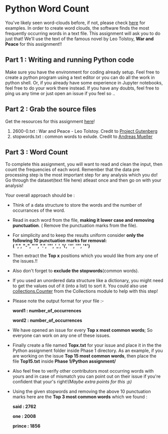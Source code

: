 # Python Word Count

You've likely seen word-clouds before, if not, please check [here](https://www.google.com/search?site=&tbm=isch&source=hp&biw=1536&bih=799&q=word+cloud&oq=word+cloud&gs_l=img.3..0l10.981.2160.0.2280.11.11.0.0.0.0.95.704.9.9.0....0...1.1.64.img..2.9.695.0.NtfMDYloQTw) for examples. In order to create word clouds, the software finds the most frequently occurring words in a text file. This assignment will ask you to do just that! We'll use the text of the famous novel by Leo Tolstoy, **War and Peace** for this assignment!!

## Part 1 : Writing and running Python code

Make sure you have the environment for coding already setup. Feel free to create a python program using a text editor or you can do all the work in python shell.  Or, if you already have some experience in Jupyter notebooks, feel free to do your work there instead.
If you have any doubts, feel free to ping us any time or just open an issue if you feel so .. 

## Part 2 : Grab the source files

Get the resources for this assignment [here](https://github.com/oss2019/text-summarization/tree/master/Phase%201/Python%20assignment/resources)!

1. 2600-0.txt : War and Peace - Leo Tolstoy. Credit to [Project Gutenberg](https://www.gutenberg.org/)
2. stopwords.txt : common words to exlude. Credit to [Andreas Mueller](https://github.com/amueller/word_cloud/)

## Part 3 : Word Count

To complete this assignment, you will want to read and clean the input, then count the frequencies of each word. Remember that the data pre processing step is the most important step for any analysis which you do! Go through the dataset(text file here) atleast once and then go on with your analysis!

Your overall approach should be : 
- Think of a data structure to store the words and the number of occurrances of the word.
- Read in each word from the file, **making it lower case and removing punctuation**. ( Remove the punctuation marks from the file).
- For simplicity and to keep the results uniform consider **only the following **10** punctuation marks for removal:**   
  **( ",", "-", "'", ".", '"', '_', '\\', '“', '”', '*')**
- Then extract the **Top x** positions which you would like from any one of the issues.!!
- Also don't forget to **exclude the stopwords**(common words).
- If you used an unordered data structure like a dictionary, you might need to get the values out of it (into a list) to sort it.  You could also use [collections.Counter](https://docs.python.org/2/library/collections.html) from the Collections module to help with this step!
- Please note the output format for your file :-
  
  **word1 : number_of_occurrences**
  
  **word2 : number_of_occurrences**
  
- We have opened an issue for every **Top x most common words**; So everyone can work on any one of these issues.
- Finally create a file named **Topx.txt** for your issue and place it in the the Python assignment folder inside Phase 1 directory.
As an example, if you are working on the issue **Top 15 most common words**, then place the file **Top15.txt** inside **Phase 1/Python assignment/**

- Also feel free to verify other contributors most occurring words with yours and in case of mismatch you can point out on their issue if you're confident that your's right!*(Maybe extra points for this :p)*
- Using the given stopwords and removing the above 10 punctuation marks here are the **Top 3 most common words** which we found :
  
  **said : 2762**
  
  **one : 2008**
  
  **prince : 1856**
